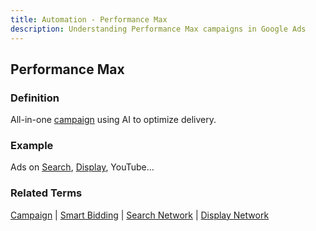 ```yaml
---
title: Automation - Performance Max
description: Understanding Performance Max campaigns in Google Ads
---
```


## Performance Max

### Definition
All-in-one [campaign](/structure/campaign) using AI to optimize delivery.

### Example
Ads on [Search](/formats-networks/search-network), [Display](/formats-networks/display-network), YouTube...

### Related Terms
[Campaign](/structure/campaign) | [Smart Bidding](/automation/smart-bidding) | [Search Network](/formats-networks/search-network) | [Display Network](/formats-networks/display-network)